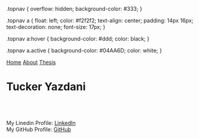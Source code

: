 .topnav {
  overflow: hidden;
  background-color: #333;
}

.topnav a {
  float: left;
  color: #f2f2f2;
  text-align: center;
  padding: 14px 16px;
  text-decoration: none;
  font-size: 17px;
}

.topnav a:hover {
  background-color: #ddd;
  color: black;
}

.topnav a.active {
  background-color: #04AA6D;
  color: white;
}
<div class="topnav">
  <a class="active" href="#home">Home</a>
  <a href="about.html">About</a>
  <a href="thesis.html">Thesis</a>
</div>

<h1> Tucker Yazdani </h1>
<body> 
  <br><br><br>
  My Linedin Profile:  <a href="https://www.linkedin.com/in/tuckeryazdani/" title="LinkedIn">LinkedIn</a><br>
  My GitHub Profile:   <a href="https://github.com/tuckeryazdani" title="LinkedIn">GitHub</a><br>

</body>
